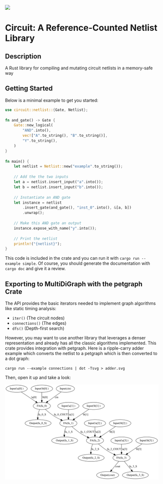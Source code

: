 ![](https://github.com/matth2k/circuit/actions/workflows/rust.yml/badge.svg)

# Circuit: A Reference-Counted Netlist Library

## Description

A Rust library for compiling and mutating circuit netlists in a memory-safe way

## Getting Started

Below is a minimal example to get you started:

```rust
use circuit::netlist::{Gate, Netlist};

fn and_gate() -> Gate {
    Gate::new_logical(
        "AND".into(),
        vec!["A".to_string(), "B".to_string()],
        "Y".to_string(),
    )
}

fn main() {
    let netlist = Netlist::new("example".to_string());

    // Add the the two inputs
    let a = netlist.insert_input("a".into());
    let b = netlist.insert_input("b".into());

    // Instantiate an AND gate
    let instance = netlist
        .insert_gate(and_gate(), "inst_0".into(), &[a, b])
        .unwrap();

    // Make this AND gate an output
    instance.expose_with_name("y".into());

    // Print the netlist
    println!("{netlist}");
}
```

This code is included in the crate and you can run it with `cargo run --example simple`. Of course, you should generate the documentation with `cargo doc` and give it a review.

## Exporting to MultiDiGraph with the petgraph Crate

The API provides the basic iterators needed to implement graph algorithms like static timing analysis:

- `iter()` (The circuit nodes)
- `connections()` (The edges)
- `dfs()` (Depth-first search)

However, you may want to use another library that leverages a denser representation and already has all the classic algorithms implemented. This crate provides integration with petgraph. Here is a ripple-carry adder example which converts the netlist to a petgraph which is then converted to a dot graph:

`cargo run --example connections | dot -Tsvg > adder.svg`

Then, open it up and take a look:

![Ripple-carry adder](doc/adder.svg)
